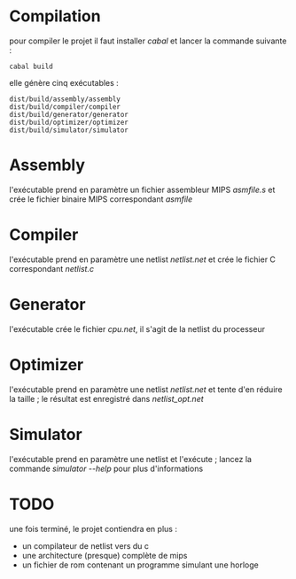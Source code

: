 # Compilation

pour compiler le projet il faut installer *cabal* et lancer la commande suivante :

    cabal build

elle génère cinq exécutables :

	dist/build/assembly/assembly
	dist/build/compiler/compiler
    dist/build/generator/generator
    dist/build/optimizer/optimizer
    dist/build/simulator/simulator

# Assembly

l'exécutable prend en paramètre un fichier assembleur MIPS *asmfile.s* et crée le fichier binaire MIPS correspondant *asmfile*

# Compiler

l'exécutable prend en paramètre une netlist *netlist.net* et crée le fichier C correspondant *netlist.c*

# Generator

l'exécutable crée le fichier *cpu.net*, il s'agit de la netlist du processeur

# Optimizer

l'exécutable prend en paramètre une netlist *netlist.net* et tente d'en réduire la taille ; le résultat est enregistré dans *netlist_opt.net*

# Simulator

l'exécutable prend en paramètre une netlist et l'exécute ; lancez la commande *simulator --help* pour plus d'informations

# TODO

une fois terminé, le projet contiendra en plus :
* un compilateur de netlist vers du c
* une architecture (presque) complète de mips
* un fichier de rom contenant un programme simulant une horloge
